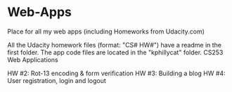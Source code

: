 Web-Apps
========

Place for all my web apps (including Homeworks from Udacity.com)

All the Udacity homework files (format: "CS# HW#") have a readme in the first folder. The app code files
are located in the "kphillycat" folder.
CS253 Web Applications

HW #2: Rot-13 encoding & form verification
HW #3: Building a blog
HW #4: User registration, login and logout 

